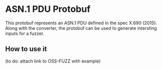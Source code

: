 # ASN.1 PDU Protobuf
This protobuf represents an ASN.1 PDU defined in the spec X.690 (2015). Along with the converter, the protobuf can be used to generate intersting inputs for a fuzzer.

## How to use it
(to do: attach link to OSS-FUZZ with example)

